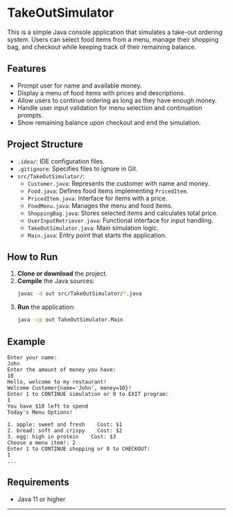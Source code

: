 # TakeOutSimulator

This is a simple Java console application that simulates a take-out ordering system. Users can select food items from a menu, manage their shopping bag, and checkout while keeping track of their remaining balance.

## Features

- Prompt user for name and available money.
- Display a menu of food items with prices and descriptions.
- Allow users to continue ordering as long as they have enough money.
- Handle user input validation for menu selection and continuation prompts.
- Show remaining balance upon checkout and end the simulation.

## Project Structure

- `.idea/`: IDE configuration files.
- `.gitignore`: Specifies files to ignore in Git.
- `src/TakeOutSimulator/`:
  - `Customer.java`: Represents the customer with name and money.
  - `Food.java`: Defines food items implementing `PricedItem`.
  - `PricedItem.java`: Interface for items with a price.
  - `FoodMenu.java`: Manages the menu and food items.
  - `ShoppingBag.java`: Stores selected items and calculates total price.
  - `UserInputRetriever.java`: Functional interface for input handling.
  - `TakeOutSimulator.java`: Main simulation logic.
  - `Main.java`: Entry point that starts the application.

## How to Run

1. **Clone or download** the project.
2. **Compile** the Java sources:
   ```bash
   javac -d out src/TakeOutSimulator/*.java
   ```
3. **Run** the application:
   ```bash
   java -cp out TakeOutSimulator.Main
   ```

## Example

```
Enter your name:
John
Enter the amount of money you have:
10
Hello, welcome to my restaurant!
Welcome Customer{name='John', money=10}!
Enter 1 to CONTINUE simulation or 0 to EXIT program:
1
You have $10 left to spend
Today's Menu Options!

1. apple: sweet and fresh    Cost: $1
2. bread: soft and crispy    Cost: $2
3. egg: high in protein    Cost: $3
Choose a menu item!: 2
Enter 1 to CONTINUE shopping or 0 to CHECKOUT:
1
...
```

## Requirements

- Java 11 or higher

---
